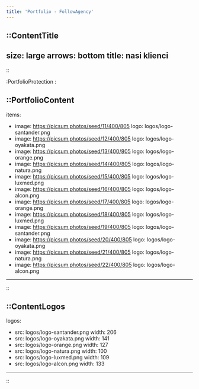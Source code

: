 ```yaml
---
title: 'Portfolio - FollowAgency'
---
```


::ContentTitle
---
size: large
arrows: bottom
title: nasi klienci
---
::

:PortfolioProtection
:

::PortfolioContent
---
items:
- image: https://picsum.photos/seed/11/400/805
  logo: logos/logo-santander.png
- image: https://picsum.photos/seed/12/400/805
  logo: logos/logo-oyakata.png
- image: https://picsum.photos/seed/13/400/805
  logo: logos/logo-orange.png
- image: https://picsum.photos/seed/14/400/805
  logo: logos/logo-natura.png
- image: https://picsum.photos/seed/15/400/805
  logo: logos/logo-luxmed.png
- image: https://picsum.photos/seed/16/400/805
  logo: logos/logo-alcon.png
- image: https://picsum.photos/seed/17/400/805
  logo: logos/logo-orange.png
- image: https://picsum.photos/seed/18/400/805
  logo: logos/logo-luxmed.png
- image: https://picsum.photos/seed/19/400/805
  logo: logos/logo-santander.png
- image: https://picsum.photos/seed/20/400/805
  logo: logos/logo-oyakata.png
- image: https://picsum.photos/seed/21/400/805
  logo: logos/logo-natura.png
- image: https://picsum.photos/seed/22/400/805
  logo: logos/logo-alcon.png
---
::

::ContentLogos
---
logos:
- src: logos/logo-santander.png
  width: 206
- src: logos/logo-oyakata.png
  width: 141
- src: logos/logo-orange.png
  width: 127
- src: logos/logo-natura.png
  width: 100
- src: logos/logo-luxmed.png
  width: 109
- src: logos/logo-alcon.png
  width: 133
---
::